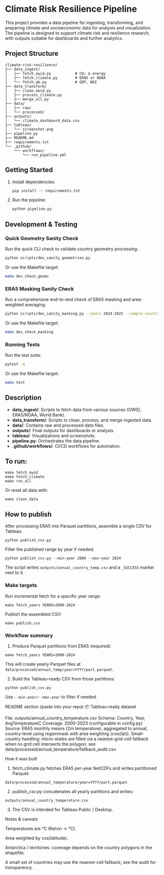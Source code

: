 # Climate Risk Resilience Pipeline

This project provides a data pipeline for ingesting, transforming, and preparing climate and socioeconomic data for analysis and visualization. The pipeline is designed to support climate risk and resilience research, with outputs suitable for dashboards and further analytics.

## Project Structure

```
climate-risk-resilience/
├── data_ingest/
│   ├── fetch_owid.py           # CO₂ & energy
│   ├── fetch_climate.py        # ERA5 or NOAA
│   └── fetch_wb.py             # GDP, WGI
├── data_transform/
│   ├── clean_owid.py
│   ├── process_climate.py
│   ├── merge_all.py
├── data/
│   ├── raw/
│   └── processed/
├── outputs/
│   └── climate_dashboard_data.csv
├── tableau/
│   └── screenshot.png
├── pipeline.py
├── README.md
├── requirements.txt
└── .github/
    └── workflows/
        └── run_pipeline.yml
```

## Getting Started

1. Install dependencies:
   ```bash
   pip install -r requirements.txt
   ```
2. Run the pipeline:
   ```bash
   python pipeline.py
   ```

## Development & Testing

### Quick Geometry Sanity Check

Run the quick CLI check to validate country geometry processing:

```bash
python scripts/dev_sanity_geometries.py
```

Or use the Makefile target:

```bash
make dev_check_geoms
```

### ERA5 Masking Sanity Check

Run a comprehensive end-to-end check of ERA5 masking and area-weighted averaging:

```bash
python scripts/dev_sanity_masking.py --years 2024-2025 --sample-countries 20
```

Or use the Makefile target:

```bash
make dev_check_masking
```

### Running Tests

Run the test suite:

```bash
pytest -q
```

Or use the Makefile target:

```bash
make test
```

## Description
- **data_ingest/**: Scripts to fetch data from various sources (OWID, ERA5/NOAA, World Bank).
- **data_transform/**: Scripts to clean, process, and merge ingested data.
- **data/**: Contains raw and processed data files.
- **outputs/**: Final outputs for dashboards or analysis.
- **tableau/**: Visualizations and screenshots.
- **pipeline.py**: Orchestrates the data pipeline.
- **.github/workflows/**: CI/CD workflows for automation. 

## To run: 

```
make fetch_owid
make fetch_climate
make run_all
```

Or reset all data with:

```
make clean_data
```

## How to publish

After processing ERA5 into Parquet partitions, assemble a single CSV for Tableau:

```
python publish_csv.py
```

Filter the published range by year if needed:

```
python publish_csv.py --min-year 2000 --max-year 2024
```

The script writes `outputs/annual_country_temp.csv` and a `_SUCCESS` marker next to it.

### Make targets

Run incremental fetch for a specific year range:

```
make fetch_years YEARS=2000-2024
```

Publish the assembled CSV:

```
make publish_csv
```

### Workflow summary

1) Produce Parquet partitions from ERA5 (required):

```
make fetch_years YEARS=2000-2024
```

This will create yearly Parquet files at `data/processed/annual_temp/year=YYYY/part.parquet`.

2) Build the Tableau-ready CSV from those partitions:

```
python publish_csv.py
```

Use `--min-year/--max-year` to filter if needed.


README section (paste into your repo)
📦 Tableau-ready dataset

File: outputs/annual_country_temperature.csv
Schema: Country, Year, AvgTemperatureC
Coverage: 2000–2023 (configurable in config.py)
Source: ERA5 monthly means (2m temperature), aggregated to annual, country-level using regionmask with area weighting (cos(lat)).
Small-country handling: micro-states are filled via a nearest-grid-cell fallback when no grid cell intersects the polygon; see data/processed/annual_temperature/fallback_audit.csv.

How it was built

1. fetch_climate.py fetches ERA5 per-year NetCDFs and writes partitioned Parquet:

```
data/processed/annual_temperature/year=YYYY/part.parquet
```

2. publish_csv.py concatenates all yearly partitions and writes:

```
outputs/annual_country_temperature.csv
```

3. The CSV is intended for Tableau Public / Desktop.

Notes & caveats

Temperatures are °C (Kelvin → °C).

Area weighted by cos(latitude).

Antarctica / territories: coverage depends on the country polygons in the shapefile.

A small set of countries may use the nearest-cell fallback; see the audit for transparency.

